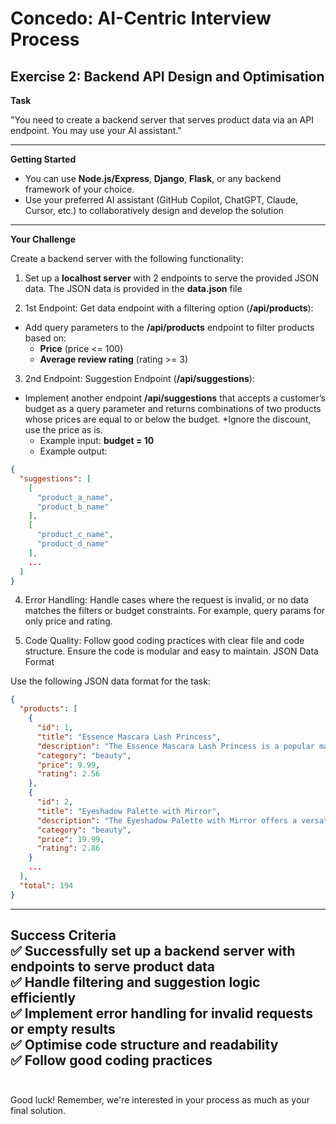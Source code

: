 # Concedo: AI-Centric Interview Process

## Exercise 2: Backend API Design and Optimisation

**Task**

"You need to create a backend server that serves product data via an API endpoint. You may use your AI assistant."

---
**Getting Started**

*   You can use **Node.js/Express**, **Django**, **Flask**, or any backend framework of your choice.
*   Use your preferred AI assistant (GitHub Copilot, ChatGPT, Claude, Cursor, etc.) to collaboratively design and develop the solution
---
**Your Challenge**

Create a backend server with the following functionality:

1.  Set up a **localhost server** with 2 endpoints to serve the provided JSON data. The JSON data is provided in the **data.json** file

2.  1st Endpoint: Get data endpoint with a filtering option (**/api/products**):

*   Add query parameters to the **/api/products** endpoint to filter products based on:
    *   **Price** (price <= 100)
    *   **Average review rating** (rating >= 3)

3.  2nd Endpoint: Suggestion Endpoint (**/api/suggestions**):

*   Implement another endpoint **/api/suggestions** that accepts a customer’s budget as a query parameter and returns combinations of two products whose prices are equal to or below the budget. \*Ignore the discount, use the price as is.
    *   Example input: **budget = 10**
    *   Example output:

```json
{
  "suggestions": [
    [
      "product_a_name",
      "product_b_name"
    ],
    [
      "product_c_name",
      "product_d_name"
    ],
    ... 
  ]
}
```
4. Error Handling:
Handle cases where the request is invalid, or no data matches the filters or budget constraints. For example, query params for only price and rating. <br/>

5. Code Quality:
Follow good coding practices with clear file and code structure.
Ensure the code is modular and easy to maintain.
JSON Data Format

Use the following JSON data format for the task:
```json
{
  "products": [
    {
      "id": 1,
      "title": "Essence Mascara Lash Princess",
      "description": "The Essence Mascara Lash Princess is a popular mascara known for its volumizing and lengthening effects. Achieve dramatic lashes with this long-lasting and cruelty-free formula.",
      "category": "beauty",
      "price": 9.99,
      "rating": 2.56
    },
    {
      "id": 2,
      "title": "Eyeshadow Palette with Mirror",
      "description": "The Eyeshadow Palette with Mirror offers a versatile range of eyeshadow shades for creating stunning eye looks. With a built-in mirror, it's convenient for on-the-go makeup application.",
      "category": "beauty",
      "price": 19.99,
      "rating": 2.86
    }
    ...
  ],
  "total": 194
}
```
---
**Success Criteria** <br/>
✅ Successfully set up a backend server with endpoints to serve product data <br/>
✅ Handle filtering and suggestion logic efficiently <br/>
✅ Implement error handling for invalid requests or empty results <br/>
✅ Optimise code structure and readability <br/>
✅ Follow good coding practices <br/><br/>
---
Good luck! Remember, we're interested in your process as much as your final solution.
